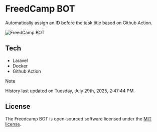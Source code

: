 # FreedCamp BOT

Automatically assign an ID before the task title based on Github Action.

![FreedCamp BOT](https://repository-images.githubusercontent.com/737932867/7d34798b-2680-471c-b089-a78a718d3d6a)

## Tech

- Laravel
- Docker
- Github Action

> [!NOTE]  
> History last updated on Tuesday, July 29th, 2025, 2:47:44 PM

## License

The Freedcamp BOT is open-sourced software licensed under the [MIT license](https://opensource.org/licenses/MIT).
